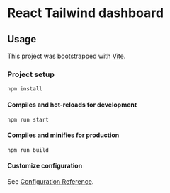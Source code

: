 # React Tailwind dashboard

## Usage

This project was bootstrapped with [Vite](https://vitejs.dev/).

### Project setup
```
npm install
```

#### Compiles and hot-reloads for development
```
npm run start 
```

#### Compiles and minifies for production
```
npm run build
```

#### Customize configuration
See [Configuration Reference](https://vitejs.dev/guide/).

